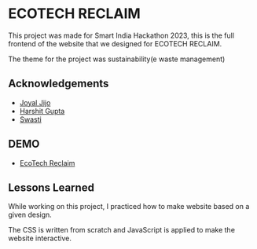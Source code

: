 # ECOTECH RECLAIM

This project was made for Smart India Hackathon 2023, this is the full frontend of the website that we designed for ECOTECH RECLAIM.

The theme for the project was sustainability(e waste management)

## Acknowledgements

- [Joyal Jijo](https://github.com/joyal-jij0)
- [Harshit Gupta](https://github.com/harshit-56)
- [Swasti ](https://github.com/codinghub101)

## DEMO

- [EcoTech Reclaim](https://sih-2k23-gray.vercel.app/index.html#)

## Lessons Learned

While working on this project, I practiced how to make website based on a given design.

The CSS is written from scratch and JavaScript is applied to make the website interactive.
